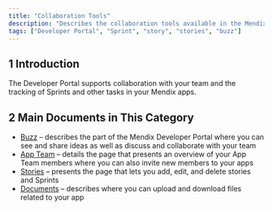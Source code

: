 ```yaml
---
title: "Collaboration Tools"
description: "Describes the collaboration tools available in the Mendix Developer Portal."
tags: ["Developer Portal", "Sprint", "story", "stories", "buzz"]
---
```


## 1 Introduction

The Developer Portal supports collaboration with your team and the tracking of Sprints and other tasks in your Mendix apps.

## 2 Main Documents in This Category

* [Buzz](buzz) – describes the part of the Mendix Developer Portal where you can see and share ideas as well as discuss and collaborate with your team
* [App Team](team) – details the page that presents an overview of your App Team members where you can also invite new members to your apps
* [Stories](stories) – presents the page that lets you add, edit, and delete stories and Sprints
* [Documents](documents) – describes where you can upload and download files related to your app
